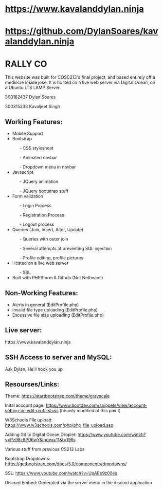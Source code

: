 # https://www.kavalanddylan.ninja
# https://github.com/DylanSoares/kavalanddylan.ninja

<h1>RALLY CO</h1>
This website was built for COSC213's final project, and based entirely off a mediocre inside joke.
It is hosted on a live web server via Digital Ocean, on a Ubuntu LTS LAMP Server.

300182437 Dylan Soares

300315233 Kavaljeet Singh

<h2>Working Features:</h2>
<ul>
<li>Mobile Support</li>
<li>Bootstrap</li>
<ol>- CSS stylesheet</ol>
<ol>- Animated navbar</ol>
<ol>- Dropdown menu in navbar</ol>
<li>Javascript</li>
<ol>- JQuery animation</ol>
<ol>- JQuery bootstrap stuff</ol>
<li>Form validation</li>
<ol>- Login Process</ol>
<ol>- Registration Process</ol>
<ol>- Logout process</ol>
<li>Queries (Join, Insert, Alter, Update)</li>
<ol>- Queries with outer join</ol>
<ol>- Several attempts at preventing SQL injection</ol>
<ol>- Profile editing, profile pictures</ol>
<li>Hosted on a live web server</li>
<ol>- SSL</ol>
<li>Built with PHPStorm & Github (Not Netbeans)</li>
</ul>

<h2>Non-Working Features:</h2>
<ul>
<li>Alerts in general (EditProfile.php)</li>
<li>Invalid file type uploading (EditProfile.php)</li>
<li>Excessive file size uploading (EditProfile.php)</li>
</ul>

<h2>Live server:</h2>
https://www.kavalanddylan.ninja

<h2>SSH Access to server and MySQL:</h2>
Ask Dylan, He'll hook you up

<h2>Resourses/Links:</h2>

Theme: https://startbootstrap.com/theme/grayscale

Inital account page: https://www.bootdey.com/snippets/view/account-setting-or-edit-profile#css
(heavily modified at this point)

W3Schools File upload: https://www.w3schools.com/php/php_file_upload.asp

Adding Git to Digital Ocean Droplet: https://www.youtube.com/watch?v=Pz98z8P06wY&index=11&t=196s

Various stuff from previous CS213 Labs

Bootstrap Dropdowns: https://getbootstrap.com/docs/5.0/components/dropdowns/

SSL: https://www.youtube.com/watch?v=UpAEe9z00es

Discord Embed: Generated via the server menu in the discord application

